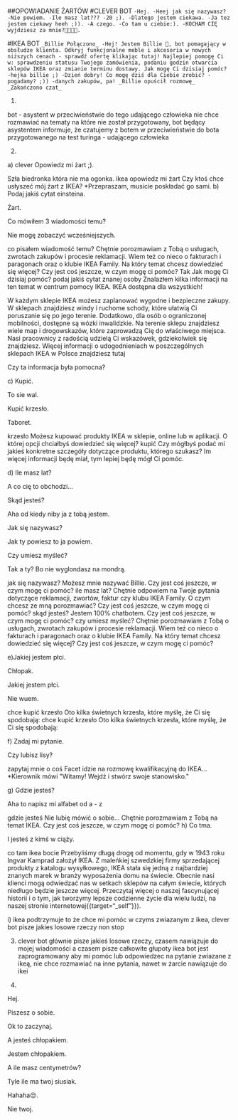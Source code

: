 ##OPOWIADANIE ŻARTÓW
#CLEVER BOT
`-Hej.
-Heej jak się nazywasz?
-Nie powiem.
-Ile masz lat???
-20 ;).
-Dlatego jestem ciekawa.
-Ja tez jestem ciekawy heeh ;)).
-A czego.
-Co tam u ciebie:).
-KOCHAM CIĘ wyjdziesz za mnie?💖😘😍💗.`

#IKEA BOT
`_Billie Połączono_
-Hej! Jestem Billie 🤖, bot pomagający w obsłudze klienta.
Odkryj funkcjonalne meble i akcesoria w nowych niższych cenach - sprawdź ofertę klikając tutaj!
Najlepiej pomogę Ci w: sprawdzeniu statusu Twojego zamówienia, podaniu godzin otwarcia sklepów IKEA oraz zmianie terminu dostawy.
Jak mogę Ci dzisiaj pomóc?
-hejka billie ;)
-Dzień dobry! Co mogę dziś dla Ciebie zrobić?
-pogadamy? ;))
-danych zakupów, pa!
_Billie opuścił rozmowę_
_Zakończono czat_`

1.
bot - asystent w przeciwieństwie do tego udającego człowieka nie chce rozmawiać na tematy na które nie został przygotowany, bot będący asystentem informuje, że czatujemy z botem w przeciwieństwie do bota przygotowanego na test turinga - udającego człowieka

2.
a)
clever
Opowiedz mi żart ;).

Szła biedronka która nie ma ogonka.
ikea
opowiedz mi żart
Czy ktoś chce usłyszeć mój żart z IKEA? *Przepraszam, musicie poskładać go sami.
b)
Podaj jakiś cytat einsteina.

Żart.

Co mówiłem 3 wiadomości temu?

Nie mogę zobaczyć wcześniejszych.

co pisałem wiadomość temu?
Chętnie porozmawiam z Tobą o usługach, zwrotach zakupów i procesie reklamacji. Wiem też co nieco o fakturach i paragonach oraz o klubie IKEA Family. Na który temat chcesz dowiedzieć się więcej?
Czy jest coś jeszcze, w czym mogę ci pomóc?
Tak
Jak mogę Ci dzisiaj pomóc?
podaj jakiś cytat znanej osoby
Znalazłem kilka informacji na ten temat w centrum pomocy IKEA.
IKEA dostępna dla wszystkich!

W każdym sklepie IKEA możesz zaplanować wygodne i bezpieczne zakupy. W sklepach znajdziesz windy i ruchome schody, które ułatwią Ci poruszanie się po jego terenie. Dodatkowo, dla osób o ograniczonej mobilności, dostępne są wózki inwalidzkie. Na terenie sklepu znajdziesz wiele map i drogowskazów, które zaprowadzą Cię do właściwego miejsca. Nasi pracownicy z radością udzielą Ci wskazówek, gdziekolwiek się znajdziesz. Więcej informacji o udogodnieniach w poszczególnych sklepach IKEA w Polsce znajdziesz tutaj

Czy ta informacja była pomocna?

c)
Kupić.

To sie wal.

Kupić krzesło.

Taboret.


krzesło
Możesz kupować produkty IKEA w sklepie, online lub w aplikacji. O której opcji chciałbyś dowiedzieć się więcej?
kupić
Czy mógłbyś podać mi jakieś konkretne szczegóły dotyczące produktu, którego szukasz? Im więcej informacji będę miał, tym lepiej będę mógł Ci pomóc.

d)
Ile masz lat?

A co cię to obchodzi...

Skąd jesteś?

Aha od kiedy niby ja z tobą jestem.

Jak się nazywasz?

Jak ty powiesz to ja powiem.

Czy umiesz myśleć?

Tak a ty? Bo nie wyglondasz na mondrą.


jak się nazywasz?
Możesz mnie nazywać Billie.
Czy jest coś jeszcze, w czym mogę ci pomóc?
ile masz lat?
Chętnie odpowiem na Twoje pytania dotyczące reklamacji, zwortów, faktur czy klubu IKEA Family. O czym chcesz ze mną porozmawiać?
Czy jest coś jeszcze, w czym mogę ci pomóc?
skąd jesteś?
Jestem 100% chatbotem.
Czy jest coś jeszcze, w czym mogę ci pomóc?
czy umiesz myśleć?
Chętnie porozmawiam z Tobą o usługach, zwrotach zakupów i procesie reklamacji. Wiem też co nieco o fakturach i paragonach oraz o klubie IKEA Family. Na który temat chcesz dowiedzieć się więcej?
Czy jest coś jeszcze, w czym mogę ci pomóc?

e)Jakiej jestem płci.

Chłopak.

Jakiej jestem płci.

Nie wuem.

chce kupić krzesło
Oto kilka świetnych krzesła, które myślę, że Ci się spodobają:
chce kupić krzesło
Oto kilka świetnych krzesła, które myślę, że Ci się spodobają:

f)
Zadaj mi pytanie.

Czy lubisz lisy?

zapytaj mnie o coś
Facet idzie na rozmowę kwalifikacyjną do IKEA... *Kierownik mówi "Witamy! Wejdź i stwórz swoje stanowisko."

g)
Gdzie jesteś?

Aha to napisz mi alfabet od a - z

gdzie jesteś
Nie lubię mówić o sobie... Chętnie porozmawiam z Tobą na temat IKEA.
Czy jest coś jeszcze, w czym mogę ci pomóc?
h)
Co tma.

I jesteś z kimś w ciąży.

co tam ikea bocie
Przebyliśmy długą drogę od momentu, gdy w 1943 roku Ingvar Kamprad założył IKEA. Z maleńkiej szwedzkiej firmy sprzedającej produkty z katalogu wysyłkowego, IKEA stała się jedną z najbardziej znanych marek w branży wyposażenia domu na świecie. Obecnie nasi klienci mogą odwiedzać nas w setkach sklepów na całym świecie, których niedługo będzie jeszcze więcej. Przeczytaj więcej o naszej fascynującej historii i o tym, jak tworzymy lepsze codzienne życie dla wielu ludzi, na naszej stronie internetowej{{target=“_self”}}).

i) ikea podtrzymuje to że chce mi pomóc w czyms zwiazanym z ikea, clever bot pisze jakies losowe rzeczy non stop

3. clever bot głównie pisze jakieś losowe rzeczy, czasem nawiązuje do mojej wiadomości a czasem pisze całkowite głupoty
ikea bot jest zaprogramowany aby mi pomóc lub odpowiedzec na pytanie zwiazane z ikeą, nie chce rozmawiać na inne pytania, nawet w żarcie nawiązuje do ikei

4.
Hej.

Piszesz o sobie.

Ok to zaczynaj.

A jesteś chłopakiem.

Jestem chłopakiem.

A ile masz centymetrów?

Tyle ile ma twoj siusiak.

Hahaha😒.

Nie twoj.



